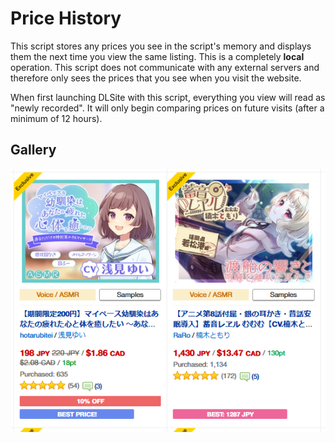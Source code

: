 # Price History

This script stores any prices you see in the script's memory and displays them the next time you view the same listing. This is a completely **local** operation. This script does not communicate with any external servers and therefore only sees the prices that you see when you visit the website.

When first launching DLSite with this script, everything you view will read as "newly recorded". It will only begin comparing prices on future visits (after a minimum of 12 hours).

## Gallery

![](gallery/browse.png)